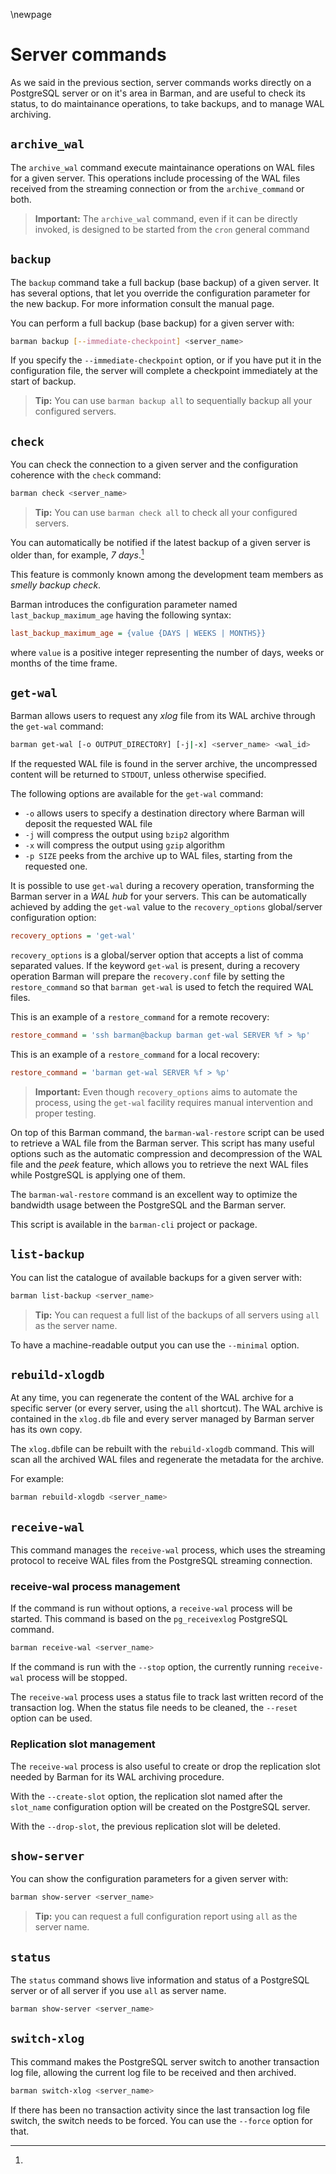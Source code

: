 \newpage

# Server commands

As we said in the previous section, server commands works directly on
a PostgreSQL server or on it's area in Barman, and are useful to check
its status, to do maintainance operations, to take backups, and to
manage WAL archiving.

## `archive_wal`

The `archive_wal` command execute maintainance operations on WAL files
for a given server. This operations include processing of the WAL
files received from the streaming connection or from the
`archive_command` or both.

> **Important:**
> The `archive_wal` command, even if it can be directly invoked, is
> designed to be started from the `cron` general command

## `backup`

The `backup` command take a full backup (base backup) of a given
server. It has several options, that let you override the
configuration parameter for the new backup. For more information
consult the manual page.

You can perform a full backup (base backup) for a given server with:

``` bash
barman backup [--immediate-checkpoint] <server_name>
```

If you specify the `--immediate-checkpoint` option, or if you have put
it in the configuration file, the server will complete a checkpoint
immediately at the start of backup.

> **Tip:**
> You can use `barman backup all` to sequentially backup all your
> configured servers.


## `check`

You can check the connection to a given server and the
configuration coherence with the `check` command:

``` bash
barman check <server_name>
```

> **Tip:**
> You can use `barman check all` to check all your configured servers.

You can automatically be notified if the latest backup of a given
server is older than, for example, _7 days_.[^SMELLY_BACKUP]

[^SMELLY_BACKUP]:
  This feature is commonly known among the development team members as
  _smelly backup check_.

Barman introduces the configuration parameter named
`last_backup_maximum_age` having the following syntax:

``` ini
last_backup_maximum_age = {value {DAYS | WEEKS | MONTHS}}
```

where `value` is a positive integer representing the number of days,
weeks or months of the time frame.

## `get-wal`

Barman allows users to request any _xlog_ file from its WAL archive
through the `get-wal` command:

``` bash
barman get-wal [-o OUTPUT_DIRECTORY] [-j|-x] <server_name> <wal_id>
```

If the requested WAL file is found in the server archive, the
uncompressed content will be returned to `STDOUT`, unless otherwise
specified.

The following options are available for the `get-wal` command:

- `-o` allows users to specify a destination directory where Barman
  will deposit the requested WAL file
- `-j` will compress the output using `bzip2` algorithm
- `-x` will compress the output using `gzip` algorithm
- `-p SIZE` peeks from the archive up to WAL files, starting from
  the requested one.

It is possible to use `get-wal` during a recovery operation,
transforming the Barman server in a _WAL hub_ for your servers. This
can be automatically achieved by adding the `get-wal` value to the
`recovery_options` global/server configuration option:

``` ini
recovery_options = 'get-wal'
```

`recovery_options` is a global/server option that accepts a list of
comma separated values. If the keyword `get-wal` is present, during a
recovery operation Barman will prepare the `recovery.conf` file by
setting the `restore_command` so that `barman get-wal` is used to
fetch the required WAL files.

This is an example of a `restore_command` for a remote recovery:

``` ini
restore_command = 'ssh barman@backup barman get-wal SERVER %f > %p'
```

This is an example of a `restore_command` for a local recovery:

``` ini
restore_command = 'barman get-wal SERVER %f > %p'
```

> **Important:**
> Even though `recovery_options` aims to automate the process, using
> the `get-wal` facility requires manual intervention and proper
> testing.

On top of this Barman command, the `barman-wal-restore` script can be
used to retrieve a WAL file from the Barman server. This script has
many useful options such as the automatic compression and
decompression of the WAL file and the *peek* feature, which allows you
to retrieve the next WAL files while PostgreSQL is applying one of
them.

The `barman-wal-restore` command is an excellent way to optimize the bandwidth
usage between the PostgreSQL and the Barman server.

This script is available in the `barman-cli` project or package.

## `list-backup`

You can list the catalogue of available backups for a given server
with:

``` bash
barman list-backup <server_name>
```

> **Tip:** You can request a full list of the backups of all servers
> using `all` as the server name.

To have a machine-readable output you can use the `--minimal` option.

## `rebuild-xlogdb`

At any time, you can regenerate the content of the WAL archive for a
specific server (or every server, using the `all` shortcut). The WAL
archive is contained in the `xlog.db` file and every server managed by
Barman server has its own copy.

The `xlog.db`file can be rebuilt with the `rebuild-xlogdb`
command. This will scan all the archived WAL files and regenerate the
metadata for the archive.

For example:

``` bash
barman rebuild-xlogdb <server_name>
```

## `receive-wal`

This command manages the `receive-wal` process, which uses the
streaming protocol to receive WAL files from the PostgreSQL streaming
connection.

### receive-wal process management

If the command is run without options, a `receive-wal` process will
be started. This command is based on the `pg_receivexlog` PostgreSQL
command.

``` bash
barman receive-wal <server_name>
```

If the command is run with the `--stop` option, the currently running
`receive-wal` process will be stopped.

The `receive-wal` process uses a status file to track last written
record of the transaction log. When the status file needs to be
cleaned, the `--reset` option can be used.

### Replication slot management

The `receive-wal` process is also useful to create or drop the
replication slot needed by Barman for its WAL archiving procedure.

With the `--create-slot` option, the replication slot named after the
`slot_name` configuration option will be created on the PostgreSQL
server.

With the `--drop-slot`, the previous replication slot will be deleted.

## `show-server`

You can show the configuration parameters for a given server with:

``` bash
barman show-server <server_name>
```

> **Tip:** you can request a full configuration report using `all` as
> the server name.


## `status`

The `status` command shows live information and status of a PostgreSQL
server or of all server if you use `all` as server name.

``` bash
barman show-server <server_name>
```

## `switch-xlog`

This command makes the PostgreSQL server switch to another transaction
log file, allowing the current log file to be received and then
archived.

``` bash
barman switch-xlog <server_name>
```

If there has been no transaction activity since the last transaction
log file switch, the switch needs to be forced. You can use the
`--force` option for that.
